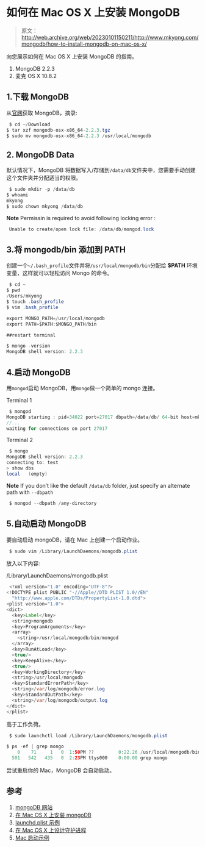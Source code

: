 # 如何在 Mac OS X 上安装 MongoDB

> 原文：<http://web.archive.org/web/20230101150211/http://www.mkyong.com/mongodb/how-to-install-mongodb-on-mac-os-x/>

向您展示如何在 Mac OS X 上安装 MongoDB 的指南。

1.  MongoDB 2.2.3
2.  麦克 OS X 10.8.2

## 1.下载 MongoDB

从[官网](http://web.archive.org/web/20221225155415/https://www.mongodb.org/downloads)获取 MongoDB，摘录:

```java
 $ cd ~/Download
$ tar xzf mongodb-osx-x86_64-2.2.3.tgz
$ sudo mv mongodb-osx-x86_64-2.2.3 /usr/local/mongodb 
```

## 2\. MongoDB Data

默认情况下，MongoDB 将数据写入/存储到`/data/db`文件夹中，您需要手动创建这个文件夹并分配适当的权限。

```java
 $ sudo mkdir -p /data/db
$ whoami
mkyong
$ sudo chown mkyong /data/db 
```

**Note**
Permissin is required to avoid following locking error :

```java
 Unable to create/open lock file: /data/db/mongod.lock 
```

## 3.将 mongodb/bin 添加到 PATH

创建一个`~/.bash_profile`文件并将`/usr/local/mongodb/bin`分配给 **$PATH** 环境变量，这样就可以轻松访问 Mongo 的命令。

```java
 $ cd ~
$ pwd
/Users/mkyong
$ touch .bash_profile
$ vim .bash_profile

export MONGO_PATH=/usr/local/mongodb
export PATH=$PATH:$MONGO_PATH/bin

##restart terminal

$ mongo -version
MongoDB shell version: 2.2.3 
```

## 4.启动 MongoDB

用`mongod`启动 MongoDB，用`mongo`做一个简单的 mongo 连接。

Terminal 1

```java
 $ mongod
MongoDB starting : pid=34022 port=27017 dbpath=/data/db/ 64-bit host=mkyong.local
//...
waiting for connections on port 27017 
```

Terminal 2

```java
 $ mongo
MongoDB shell version: 2.2.3
connecting to: test
> show dbs
local	(empty) 
```

**Note**
If you don’t like the default `/data/db` folder, just specify an alternate path with `--dbpath`

```java
 $ mongod --dbpath /any-directory 
```

## 5.自动启动 MongoDB

要自动启动 mongoDB，请在 Mac 上创建一个启动作业。

```java
 $ sudo vim /Library/LaunchDaemons/mongodb.plist 
```

放入以下内容:

/Library/LaunchDaemons/mongodb.plist

```java
 <?xml version="1.0" encoding="UTF-8"?>
<!DOCTYPE plist PUBLIC "-//Apple//DTD PLIST 1.0//EN"
  "http://www.apple.com/DTDs/PropertyList-1.0.dtd">
<plist version="1.0">
<dict>
  <key>Label</key>
  <string>mongodb
  <key>ProgramArguments</key>
  <array>
    <string>/usr/local/mongodb/bin/mongod
  </array>
  <key>RunAtLoad</key>
  <true/>
  <key>KeepAlive</key>
  <true/>
  <key>WorkingDirectory</key>
  <string>/usr/local/mongodb
  <key>StandardErrorPath</key>
  <string>/var/log/mongodb/error.log
  <key>StandardOutPath</key>
  <string>/var/log/mongodb/output.log
</dict>
</plist> 
```

高于工作负荷。

```java
 $ sudo launchctl load /Library/LaunchDaemons/mongodb.plist

$ ps -ef | grep mongo
    0    71     1   0  1:50PM ??         0:22.26 /usr/local/mongodb/bin/mongod
  501   542   435   0  2:23PM ttys000    0:00.00 grep mongo 
```

尝试重启你的 Mac，MongoDB 会自动启动。

## 参考

1.  [mongoDB 网站](http://web.archive.org/web/20221225155415/https://www.mongodb.org/)
2.  [在 Mac OS X 上安装 mongoDB](http://web.archive.org/web/20221225155415/http://docs.mongodb.org/manual/tutorial/install-mongodb-on-os-x/)
3.  [launchd.plist 示例](http://web.archive.org/web/20221225155415/https://developer.apple.com/library/mac/#documentation/Darwin/Reference/ManPages/man5/launchd.plist.5.html)
4.  [在 Mac OS X 上设计守护进程](http://web.archive.org/web/20221225155415/https://developer.apple.com/library/mac/#documentation/MacOSX/Conceptual/BPSystemStartup/Chapters/DesigningDaemons.html)
5.  [Mac 启动示例](http://web.archive.org/web/20221225155415/https://en.wikipedia.org/wiki/Launchd)

<input type="hidden" id="mkyong-current-postId" value="12901">